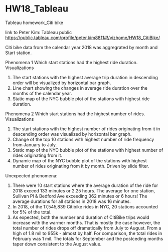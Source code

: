 # HW18_Tableau
Tableau homework_Citi bike

link to Peter Kim: Tableau public
https://public.tableau.com/profile/peter.kim8811#!/vizhome/HW18_CitiBike/

Citi bike data from the calendar year 2018 was aggregrated by month and Start station.


Phenomena 1
Which start stations had the highest ride duration.
Visualizations
1.  The start stations with the highest average trip duration in descending order will be visualized by horizontal bar graph.
2.  Line chart showing the changes in average ride duration over the months of the calendar year.
3.  Static map of the NYC bubble plot of the stations with highest ride duration. 

Phenomena 2
Which start stations had the highest number of rides.
Visualizations
1.  The start stations with the highest number of rides originating from it in descending order was visualized by horizontal bar graph.
2.  Change of the top 10 stations with highest number of ride frequency from January to July.
3.  Static map of the NYC bubble plot of the stations with highest number of rides originating from it. 
3.  Dynamic map of the NYC bubble plot of the stations with highest number of rides originating from it by month.  Driven by slide filter.

Unexpected phenomena:
1.  There were 10 start stations where the average duration of the ride for 2018 exceed 133 minutes or 2.25 hours. The average for one station, Sullivan Pl & Bedford Ave exceeding 362 minutes or 6 hours!  The average durations for all stations in 2018 was 16 minutes.
2.  In 2018, of the 17,545,839 Citibike rides in NYC, 20 stations accounted for 5% of the total.
3. As expected, both the number and duration of CitiBike trips would increase with the warmer months.  That is mostly the case however, the total number of rides drops off dramatically from July to August.  From a high of 1.8 mil to 955k - almost by half.  For comparison, the total rides in February was 1 mil.  The totals for September and the postceding months taper down consistent to the August value.



